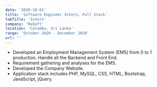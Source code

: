 ```yaml
---
date: '2020-10-01'
title: 'Software Engineer Intern, Full Stack'
tabTitle: 'Intern'
company: 'RaSoft'
location: 'Colombo, Sri Lanka'
range: 'October 2020 - December 2020'
url: ''
---
```


- Developed an Employment Management System (EMS) from 0 to 1 production. Handle all the Backend and Front End.
- Requirement gathering and analyses for the EMS.
- Developed the Company Website.
- Application stack includes PHP, MySQL, CSS, HTML, Bootstrap, JavaScript, jQuery.
